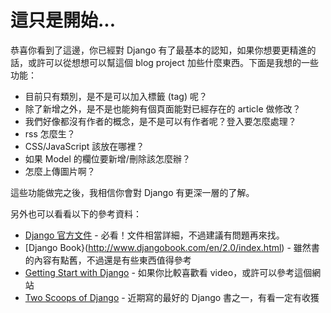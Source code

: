 # 這只是開始...

恭喜你看到了這邊，你已經對 Django 有了最基本的認知，如果你想要更精進的話，或許可以從想想可以幫這個 blog project 加些什麼東西。下面是我想的一些功能：

* 目前只有類別，是不是可以加入標籤 (tag) 呢？
* 除了新增之外，是不是也能夠有個頁面能對已經存在的 article 做修改？
* 我們好像都沒有作者的概念，是不是可以有作者呢？登入要怎麼處理？
* rss 怎麼生？
* CSS/JavaScript 該放在哪裡？
* 如果 Model 的欄位要新增/刪除該怎麼辦？
* 怎麼上傳圖片啊？

這些功能做完之後，我相信你會對 Django 有更深一層的了解。

另外也可以看看以下的參考資料：

* [Django 官方文件](https://www.djangoproject.com/) - 必看！文件相當詳細，不過建議有問題再來找。
* [Django Book}(http://www.djangobook.com/en/2.0/index.html) - 雖然書的內容有點舊，不過還是有些東西值得參考
* [Getting Start with Django](http://gettingstartedwithdjango.com/) - 如果你比較喜歡看 video，或許可以參考這個網站
* [Two Scoops of Django](http://www.amazon.com/Two-Scoops-Django-Best-Practices/dp/098146730X) - 近期寫的最好的 Django 書之一，有看一定有收獲


